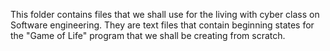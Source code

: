 This folder contains files that we shall use for the living with cyber
class on Software engineering. They are text files that contain
beginning states for the "Game of Life" program that we shall be
creating from scratch.
